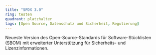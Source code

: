 ```yaml
---
title: "SPDX 3.0"
ring: testen
quadrant: platzhalter
tags: [Open Source, Datenschutz und Sicherheit, Regulierung]
---
```


Neueste Version des Open-Source-Standards für Software-Stücklisten (SBOM) mit erweiterter Unterstützung für Sicherheits- und Lizenzinformationen.
